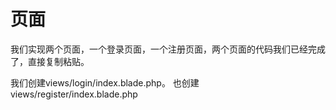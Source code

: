 # 页面

我们实现两个页面，一个登录页面，一个注册页面，两个页面的代码我们已经完成了，直接复制粘贴。

我们创建views/login/index.blade.php。 也创建views/register/index.blade.php
